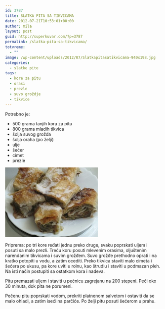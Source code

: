 ```yaml
---
id: 3787
title: SLATKA PITA SA TIKVICAMA
date: 2012-07-21T10:53:01+00:00
author: mila
layout: post
guid: http://superkuvar.com/?p=3787
permalink: /slatka-pita-sa-tikvicama/
totvreme:
  - ""
image: /wp-content/uploads/2012/07/Slatkapitasatikvicama-940x198.jpg
categories:
  - slatke pite
tags:
  - kore za pitu
  - orasi
  - prezle
  - suvo groždje
  - tikvice
---
```

Potrebno je:

  * 500 grama tanjih kora za pitu
  * 800 grama mladih tikvica
  * šolja suvog grožđa
  * šolja oraha (po želji)
  * ulje
  * šećer
  * cimet
  * prezle

<img class="alignnone size-medium wp-image-3788" title="Slatkapitasatikvicama" src="/wp-content/uploads/2012/07/Slatkapitasatikvicama-300x225.jpg" alt="" width="300" height="225" /> 

Priprema: po tri kore ređati jednu preko druge, svaku poprskati uljem i posuti sa malo prezli. Treću koru posuti mlevenim orasima, oljuštenim narendanim tikvicama i suvim grožđem. Suvo grožđe prethodno oprati i na kratko potopiti u vodu, a zatim ocediti. Preko tikvica staviti malo cimeta i šećera po ukusu, pa kore uviti u rolnu, kao štrudlu i staviti u podmazan pleh. Na isti način postupiti sa ostatkom kora i nadeva.

Pitu premazati uljem i staviti u pećnicu zagrejanu na 200 stepeni. Peći oko 30 minuta, dok pita ne porumeni.

Pečenu pitu poprskati vodom, prekriti platnenom salvetom i ostaviti da se malo ohladi, a zatim iseći na parčiće. Po želji pitu posuti šećerom u prahu.

&nbsp;